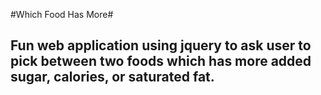  #Which Food Has More#
 ## Fun web application using jquery to ask user to pick between two foods which has more added sugar, calories, or saturated fat. ##
